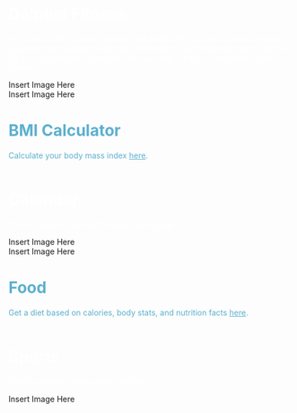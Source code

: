 <div class="row2">
  <div class="column">
    <h1 style="color: white;">Dolphin Fitness</h1>
    <p style="color: white;">An all in one site to help manage your health. We noticed, on our own health journeys, the multiple online tools available to start becoming more healthy. So our mission here is to create an easy way for any to start their fitness journey.</p>
  </div>
  <div class="column">
    Insert Image Here
  </div>
</div>

<div class="row">
  <div class="column">
    Insert Image Here
  </div>
  <div class="column">
    <h1 style="color: rgba(37, 150, 190, 75%);">BMI Calculator</h1>
    <p style="color: rgba(37, 150, 190, 75%);">Calculate your body mass index <a href="" style="color: rgba(37, 150, 190, 75%);">here</a>.</p>
  </div>
</div>

<div class="row2">
  <div class="column">
    <h1 style="color: white;">Calender</h1>
    <p style="color: white;">Commit to your workout through a plan <a href="" style="color: white;"><u>here</u></a>.</p>
  </div>
  <div class="column">
    Insert Image Here
  </div>
</div>

<div class="row">
  <div class="column">
    Insert Image Here
  </div>
  <div class="column">
    <h1 style="color: rgba(37, 150, 190, 75%);">Food</h1>
    <p style="color: rgba(37, 150, 190, 75%);">Get a diet based on calories, body stats, and nutrition facts <a href="" style="color: rgba(37, 150, 190, 75%);">here</a>.</p>
  </div>
</div>

<div class="row2">
  <div class="column">
    <h1 style="color: white;">Sports</h1>
    <p style="color: white;">Fidn the perfect workout for you <a href="" style="color: white;"><u>here</u></a>.</p>
  </div>
  <div class="column">
    Insert Image Here
  </div>
</div>